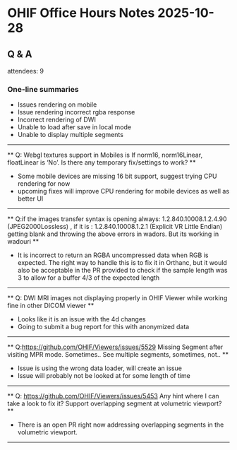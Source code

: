 # OHIF Office Hours Notes 2025-10-28

## Q & A

attendees: 9

### One-line summaries

- Issues rendering on mobile
- Issue rendering incorrect rgba response
- Incorrect rendering of DWI
- Unable to load after save in local mode
- Unable to display multiple segments

---

** Q: Webgl textures support in Mobiles is If norm16, norm16Linear, floatLinear is ‘No’. Is there any temporary fix/settings to work? **

- Some mobile devices are missing 16 bit support, suggest trying CPU rendering for now
- upcoming fixes will improve CPU rendering for mobile devices as well as better UI

---

** Q:if the images transfer syntax is opening always: 1.2.840.10008.1.2.4.90 (JPEG2000Lossless) , if it is : 1.2.840.10008.1.2.1 (Explicit VR Little Endian) getting blank and throwing the above errors in wadors. But its working in wadouri **

- It is incorrect to return an RGBA uncompressed data when RGB is expected. The right way to handle
  this is to fix it in Orthanc, but it would also be acceptable in the PR provided to check if the
  sample length was 3 to allow for a buffer 4/3 of the expected length

---

** Q: DWI MRI images not displaying properly in OHIF Viewer while working fine in other DICOM viewer **

- Looks like it is an issue with the 4d changes
- Going to submit a bug report for this with anonymized data

---

** Q:https://github.com/OHIF/Viewers/issues/5529 Missing Segment after visiting MPR mode. Sometimes.. See multiple segments, sometimes, not.. **

- Issue is using the wrong data loader, will create an issue
- Issue will probably not be looked at for some length of time

---

** Q: https://github.com/OHIF/Viewers/issues/5453 Any hint where I can take a look to fix it? Support overlapping segment at volumetric viewport? **

- There is an open PR right now addressing overlapping segments in the volumetric viewport.

---
